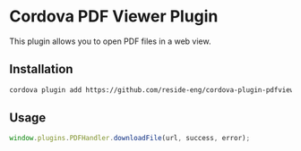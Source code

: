 # Cordova PDF Viewer Plugin

This plugin allows you to open PDF files in a web view.

## Installation

```bash
cordova plugin add https://github.com/reside-eng/cordova-plugin-pdfviewer.git
```

## Usage

```javascript
window.plugins.PDFHandler.downloadFile(url, success, error);
```
